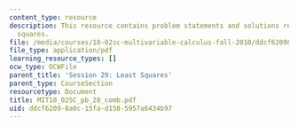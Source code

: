```yaml
---
content_type: resource
description: This resource contains problem statements and solutions related to least
  squares.
file: /media/courses/18-02sc-multivariable-calculus-fall-2010/ddcf62098a0c15fad1585957a6434b97_MIT18_02SC_pb_28_comb.pdf
file_type: application/pdf
learning_resource_types: []
ocw_type: OCWFile
parent_title: 'Session 29: Least Squares'
parent_type: CourseSection
resourcetype: Document
title: MIT18_02SC_pb_28_comb.pdf
uid: ddcf6209-8a0c-15fa-d158-5957a6434b97
---
```

